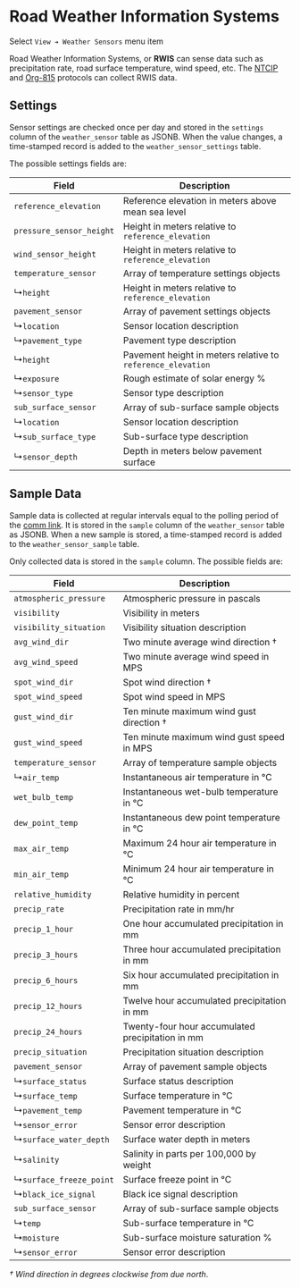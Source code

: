 # Road Weather Information Systems

Select `View ➔ Weather Sensors` menu item

Road Weather Information Systems, or **RWIS** can sense data such as
precipitation rate, road surface temperature, wind speed, etc.  The [NTCIP]
and [Org-815] protocols can collect RWIS data.

## Settings

Sensor settings are checked once per day and stored in the `settings` column of
the `weather_sensor` table as JSONB.  When the value changes, a time-stamped
record is added to the `weather_sensor_settings` table.

The possible settings fields are:

Field                    | Description
-------------------------|---------------------------------------------------
`reference_elevation`    | Reference elevation in meters above mean sea level
`pressure_sensor_height` | Height in meters relative to `reference_elevation`
`wind_sensor_height`     | Height in meters relative to `reference_elevation`
`temperature_sensor`     | Array of temperature settings objects
↳`height`                | Height in meters relative to `reference_elevation`
`pavement_sensor`        | Array of pavement settings objects
↳`location`              | Sensor location description
↳`pavement_type`         | Pavement type description
↳`height`                | Pavement height in meters relative to `reference_elevation`
↳`exposure`              | Rough estimate of solar energy %
↳`sensor_type`           | Sensor type description
`sub_surface_sensor`     | Array of sub-surface sample objects
↳`location`              | Sensor location description
↳`sub_surface_type`      | Sub-surface type description
↳`sensor_depth`          | Depth in meters below pavement surface

## Sample Data

Sample data is collected at regular intervals equal to the polling period of the
[comm link].  It is stored in the `sample` column of the `weather_sensor` table
as JSONB.  When a new sample is stored, a time-stamped record is added to the
`weather_sensor_sample` table.

Only collected data is stored in the `sample` column.  The possible fields are:

Field                   | Description
------------------------|------------------------------------
`atmospheric_pressure`  | Atmospheric pressure in pascals
`visibility`            | Visibility in meters
`visibility_situation`  | Visibility situation description
`avg_wind_dir`          | Two minute average wind direction †
`avg_wind_speed`        | Two minute average wind speed in MPS
`spot_wind_dir`         | Spot wind direction †
`spot_wind_speed`       | Spot wind speed in MPS
`gust_wind_dir`         | Ten minute maximum wind gust direction †
`gust_wind_speed`       | Ten minute maximum wind gust speed in MPS
`temperature_sensor`    | Array of temperature sample objects
↳`air_temp`             | Instantaneous air temperature in ℃
`wet_bulb_temp`         | Instantaneous wet-bulb temperature in ℃
`dew_point_temp`        | Instantaneous dew point temperature in ℃
`max_air_temp`          | Maximum 24 hour air temperature in ℃
`min_air_temp`          | Minimum 24 hour air temperature in ℃
`relative_humidity`     | Relative humidity in percent
`precip_rate`           | Precipitation rate in mm/hr
`precip_1_hour`         | One hour accumulated precipitation in mm
`precip_3_hours`        | Three hour accumulated precipitation in mm
`precip_6_hours`        | Six hour accumulated precipitation in mm
`precip_12_hours`       | Twelve hour accumulated precipitation in mm
`precip_24_hours`       | Twenty-four hour accumulated precipitation in mm
`precip_situation`      | Precipitation situation description
`pavement_sensor`       | Array of pavement sample objects
↳`surface_status`       | Surface status description
↳`surface_temp`         | Surface temperature in ℃
↳`pavement_temp`        | Pavement temperature in ℃
↳`sensor_error`         | Sensor error description
↳`surface_water_depth`  | Surface water depth in meters
↳`salinity`             | Salinity in parts per 100,000 by weight
↳`surface_freeze_point` | Surface freeze point in ℃
↳`black_ice_signal`     | Black ice signal description
`sub_surface_sensor`    | Array of sub-surface sample objects
↳`temp`                 | Sub-surface temperature in ℃
↳`moisture`             | Sub-surface moisture saturation %
↳`sensor_error`         | Sensor error description

_† Wind direction in degrees clockwise from due north_.


[comm link]: comm_links.html
[NTCIP]: comm_links.html#ntcip
[ORG-815]: comm_links.html#org815
